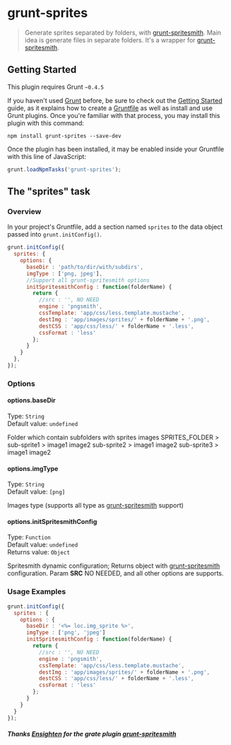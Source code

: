 # grunt-sprites

> Generate sprites separated by folders, with [grunt-spritesmith](https://github.com/Ensighten/grunt-spritesmith).
Main idea is generate files in separate folders.
It's a wrapper for [grunt-spritesmith](https://github.com/Ensighten/grunt-spritesmith).

## Getting Started
This plugin requires Grunt `~0.4.5`

If you haven't used [Grunt](http://gruntjs.com/) before, be sure to check out the [Getting Started](http://gruntjs.com/getting-started) guide, as it explains how to create a [Gruntfile](http://gruntjs.com/sample-gruntfile) as well as install and use Grunt plugins. Once you're familiar with that process, you may install this plugin with this command:

```shell
npm install grunt-sprites --save-dev
```

Once the plugin has been installed, it may be enabled inside your Gruntfile with this line of JavaScript:

```js
grunt.loadNpmTasks('grunt-sprites');
```

## The "sprites" task

### Overview
In your project's Gruntfile, add a section named `sprites` to the data object passed into `grunt.initConfig()`.

```js
grunt.initConfig({
  sprites: {
    options: {
      baseDir : 'path/to/dir/with/subdirs',
      imgType : ['png, jpeg'],
      //Support all grunt-spritesmith options
      initSpritesmithConfig : function(folderName) {
        return {
          //src : '', NO NEED
          engine : 'pngsmith',
          cssTemplate: 'app/css/less.template.mustache',
          destImg : 'app/images/sprites/' + folderName + '.png',
          destCSS : 'app/css/less/' + folderName + '.less',
          cssFormat : 'less'
        };
      }
    }
  },
});
```

### Options

#### options.baseDir
Type: `String`  
Default value: `undefined`  

Folder which contain subfolders with sprites images
SPRITES_FOLDER > 
                sub-sprite1 >
                              image1
                              image2
                sub-sprite2 >
                              image1
                              image2
                sub-sprite3 >
                              image1
                              image2

#### options.imgType
Type: `String`  
Default value: `[png]`  

Images type (supports all type as [grunt-spritesmith](https://github.com/Ensighten/grunt-spritesmith) support)


#### options.initSpritesmithConfig
Type: `Function`  
Default value: `undefined`  
Returns value: `Object`  

Spritesmith dynamic configuration;
Returns object with [grunt-spritesmith](https://github.com/Ensighten/grunt-spritesmith) configuration.
Param __SRC__ NO NEEDED, and all other options are supports.

### Usage Examples
```js
grunt.initConfig({
  sprites : {
    options : {
      baseDir : '<%= loc.img_sprite %>',
      imgType : ['png', 'jpeg']
      initSpritesmithConfig : function(folderName) {
        return {
          //src : '', NO NEED
          engine : 'pngsmith',
          cssTemplate: 'app/css/less.template.mustache',
          destImg : 'app/images/sprites/' + folderName + '.png',
          destCSS : 'app/css/less/' + folderName + '.less',
          cssFormat : 'less'
        };
      }
    }
  }
});
```

##### Thanks [Ensighten](https://github.com/Ensighten) for the grate plugin [grunt-spritesmith](https://github.com/Ensighten/grunt-spritesmith)
